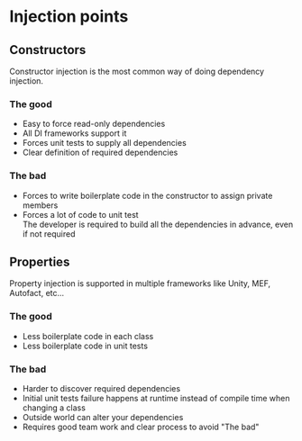 ﻿# Injection points

## Constructors
Constructor injection is the most common way of doing dependency injection.

### The good
* Easy to force read-only dependencies
* All DI frameworks support it
* Forces unit tests to supply all dependencies
* Clear definition of required dependencies

### The bad
* Forces to write boilerplate code in the constructor to assign private members
* Forces a lot of code to unit test  
  The developer is required to build all the dependencies in advance, even if not required

## Properties
Property injection is supported in multiple frameworks like Unity, MEF, Autofact, etc... 

### The good
* Less boilerplate code in each class
* Less boilerplate code in unit tests

### The bad
* Harder to discover required dependencies
* Initial unit tests failure happens at runtime instead of compile time when changing a class
* Outside world can alter your dependencies
* Requires good team work and clear process to avoid "The bad"